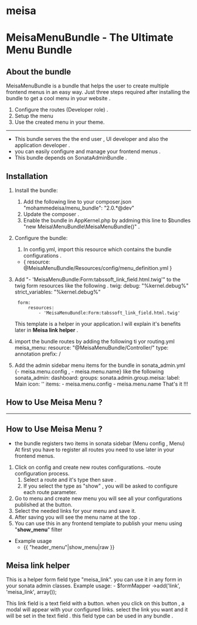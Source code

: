 meisa
=====
MeisaMenuBundle - The Ultimate Menu Bundle
========================================================

About the bundle
----------------
MeisaMenuBundle is a bundle that helps the user to create multiple frontend menus in an easy way.
Just three steps required after installing the bundle to get a cool menu in your website .
1. Configure the routes (Developer role) .
2. Setup the menu
3. Use the created menu in your theme.
--------------------------------------------
- This bundle serves the the end user , UI developer and also the application developer .
- you can easily configure and manage your frontend menus .
- This bundle depends on SonataAdminBundle .

Installation
------------
1. Install the bundle:
	 1. Add the following line to your composer.json  "mohammedeisa/menu_bundle": "2.0.*@dev"
     2. Update the composer .
     3. Enable the bundle in AppKernel.php by addming this line  to $bundles "new Meisa\MenuBundle\MeisaMenuBundle()" .
2. Configure the bundle:
	1. In config.yml, import this resource which contains the bundle configurations  .
    - { resource: @MeisaMenuBundle/Resources/config/menu_definition.yml }
2. Add "- 'MeisaMenuBundle:Form:tabssoft_link_field.html.twig'" to the
    twig form resources like the following .
    twig:
        debug:            "%kernel.debug%"
        strict_variables: "%kernel.debug%"

        form:
            resources:
                - 'MeisaMenuBundle:Form:tabssoft_link_field.html.twig'

    This template is a helper in your application.I will explain it's benefits 		later in **Meisa link helper** .
3. import the bundle routes by adding the following ti yor routing.yml
    meisa_menu:
        resource: "@MeisaMenuBundle/Controller/"
        type:     annotation
        prefix:   /
4. Add the admin sidebar menu items for the bundle in sonata_admin.yml {- meisa.menu.config , - meisa.menu.name} like the following
    sonata_admin:
        dashboard:
            groups:
                sonata.admin.group.meisa:
                              label: Main
                              icon:  '<i class="fa fa-play-circle"></i>'
                              items:
                                  - meisa.menu.config
                                  - meisa.menu.name
That's it !!!

## How to Use Meisa Menu ?
--------------------------------------
How to Use Meisa Menu ?
------------------------
- the bundle registers two items in sonata sidebar (Menu config , Menu)
At first you have to register all routes you need to use later in your frontend menus.

1. Click on config and create new routes configurations.
    -route configuration process.
    1. Select a route and it's type then save .
    2. If you select the type as "show" , you will be asked to configure each route parameter.
2. Go to menu and create new menu you will see all your configurations published at the button.
  1. Select the needed links for your menu and save it.
  2. After saving you will see the menu name at the top .
3. You can use this in any frontend template to publish your menu using
"**show_menu**" filter 

- Example usage
	- {{ "header_menu"|show_menu|raw }}

Meisa link helper
-----------------
This is a helper form field type "meisa_link". you can use it in any form in your sonata admin classes.
  Example usage:
  		- $formMapper  ->add('link', 'meisa_link', array());



This link field is a text field with a button. when you click on this button , a modal will appear with your configured links.
select the link you want and it will be set in the text field .
this field type can be used in any bundle .

